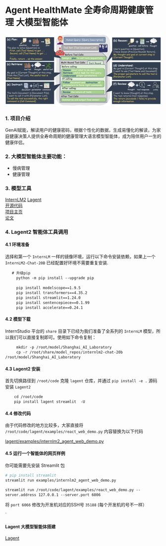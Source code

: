 # Agent HealthMate 全寿命周期健康管理 大模型智能体  

![](https://github.com/CDL0726/Health-Mate/blob/main/Lagent2%20T-Eval.png)  

### 1. 项目介绍  
   GenAI赋能，解读用户的健康密码，根据个性化的数据，生成易懂化的解读，为家庭健康决策人提供全寿命周期的健康管理大语言模型智能体，成为陪伴用户一生的健康伴侣。
   
### 2. 大模型智能体主要功能：  
  - 慢病管理
  - 健康管理  

### 3. 模型工具
[InternLM2](https://github.com/InternLM/InternLM)    [Lagent](https://github.com/InternLM/lagent)  
[开源代码](https://open-compass.github.io/T-Eval/)  
[项目主页](open-compass.github.io/T-Eval)  
[论文](arxiv.org/abs/2312.14033)  

      
### 4. Lagent2 智能体工具调用  
#### 4.1 环境准备 
选择和第一个 `InternLM` 一样的镜像环境，运行以下命令安装依赖，如果上一个 `InternLM2-Chat-20B` 已经配置好环境不需要重复安装.

       # 升级pip
         python -m pip install --upgrade pip

         pip install modelscope==1.9.5
         pip install transformers==4.35.2
         pip install streamlit==1.24.0
         pip install sentencepiece==0.1.99
         pip install accelerate==0.24.1
        
#### 4.2 模型下载  
InternStudio 平台的 `share` 目录下已经为我们准备了全系列的 `InternLM` 模型，所以我们可以直接复制即可。使用如下命令复制： 
         
         mkdir -p /root/model/Shanghai_AI_Laboratory
         cp -r /root/share/model_repos/internlm2-chat-20b /root/model/Shanghai_AI_Laboratory   
  
#### 4.3 Lagent2 安装  
首先切换路径到 `/root/code` 克隆 `lagent` 仓库，并通过 `pip install -e .` 源码安装 `Lagent2`  

        cd /root/code  
        pip install lagent streamlit  -U 
               
#### 4.4 修改代码  
由于代码修改的地方比较多，大家直接将 `/root/code/lagent/examples/react_web_demo.py` 内容替换为以下代码  

[lagent/examples/internlm2_agent_web_demo.py](https://github.com/InternLM/lagent/blob/main/examples/internlm2_agent_web_demo.py)    

#### 4.5 运行一个智能体的网页样例  
你可能需要先安装 Streamlit 包

```bash
# pip install streamlit
streamlit run examples/internlm2_agent_web_demo.py
```
```
streamlit run /root/code/lagent/examples/react_web_demo.py --server.address 127.0.0.1 --server.port 6006
```
将 `port 6066` 修改为开发机对应的SSH号 `35188` (每个开发机的号不一样）




`




        
        

     

#### Lagent 大模型智能体搭建
[Lagent](https://github.com/InternLM/InternLM/blob/main/agent/lagent_zh-CN.md) 




